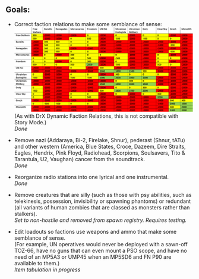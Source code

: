 ## Goals:

- Correct faction relations to make some semblance of sense:
![Stalker_faction_relations_differential.png](https://github.com/GitWasAMistakeItsNothingButTrash/STALKER-Anomaly/blob/master/Stalker_faction_relations_differential%20-%20Copy.png)
  (As with DrX Dynamic Faction Relations, this is not compatible with Story Mode.) \
  *Done*

- Remove nazi (Addaraya, Bi-2, Firelake, Shnur), pederast (Shnur, tATu) and other western (America, Blue States, Croce, Dazeem, Dire Straits, Eagles, Hendrix, Pink Floyd, Radiohead, Scorpions, Soulsavers, Tito & Tarantula, U2, Vaughan) cancer from the soundtrack. \
  *Done*

- Reorganize radio stations into one lyrical and one instrumental. \
  *Done*

- Remove creatures that are silly (such as those with psy abilities, such as telekinesis, possession, invisibility or spawning phantoms) or redundant (all variants of human zombies that are classed as monsters rather than stalkers). \
  *Set to non-hostile and removed from spawn registry. Requires testing.*

- Edit loadouts so factions use weapons and ammo that make some semblance of sense. \
(For example, UN operatives would never be deployed with a sawn-off TOZ-66, have no guns that can even mount a PSO scope, and have no need of an MP5A3 or UMP45 when an MP5SD6 and FN P90 are available to them.) \
  *Item tabulation in progress*
